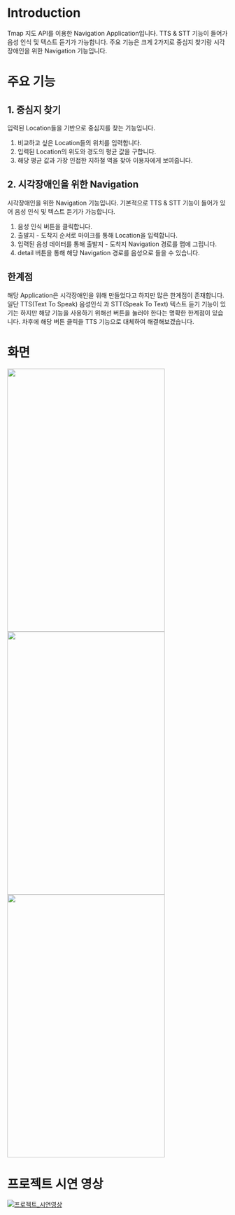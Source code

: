 # Introduction
Tmap 지도 API를 이용한 Navigation Application입니다.
TTS & STT 기능이 들어가 음성 인식 및 텍스트 듣기가 가능합니다.
주요 기능은 크게 2가지로 중심지 찾기랑 시각장애인을 위한 Navigation 기능입니다.


# 주요 기능

## 1. 중심지 찾기
입력된 Location들을 기반으로 중심지를 찾는 기능입니다.
1. 비교하고 싶은 Location들의 위치를 입력합니다.
2. 입력된 Location의 위도와 경도의 평균 값을 구합니다.
3. 해당 평균 값과 가장 인접한 지하철 역을 찾아 이용자에게 보여줍니다.


## 2. 시각장애인을 위한 Navigation
시각장애인을 위한 Navigation 기능입니다.
기본적으로 TTS & STT 기능이 들어가 있어 음성 인식 및 텍스트 듣기가 가능합니다.
1. 음성 인식 버튼을 클릭합니다.
2. 출발지 - 도착지 순서로 마이크를 통해 Location을 입력합니다.
3. 입력된 음성 데이터를 통해 출발지 - 도착지 Navigation 경로를 맵에 그립니다.
4. detail 버튼을 통해 해당 Navigation 경로를 음성으로 들을 수 있습니다.


## 한계점
해당 Application은 시각장애인을 위해 만들었다고 하지만 많은 한계점이 존재합니다.
일단 TTS(Text To Speak) 음성인식 과 STT(Speak To Text) 텍스트 듣기 기능이 있기는 하지만 
해당 기능을 사용하기 위해선 버튼을 눌러야 한다는 명확한 한계점이 있습니다.
차후에 해당 버튼 클릭을 TTS 기능으로 대체하여 해결해보겠습니다.




# 화면
<img src="https://user-images.githubusercontent.com/50730897/163183414-6b91f5c5-8df1-4fca-8df7-983621c883fd.jpg"  width="360" height="600"/>
<img src="https://user-images.githubusercontent.com/50730897/163183427-e0b82d2a-2b8b-4bb8-8f08-94d9d21c98c1.jpg"  width="360" height="600"/>
<img src="https://user-images.githubusercontent.com/50730897/163184229-3eff4b75-38be-4f97-a30d-62ad2833c908.jpg"  width="360" height="600"/>


# 프로젝트 시연 영상
[![프로젝트_시연영상](https://youtu.be/vkOmFKlFj4Q/0.jpg)](https://youtu.be/vkOmFKlFj4Q)
